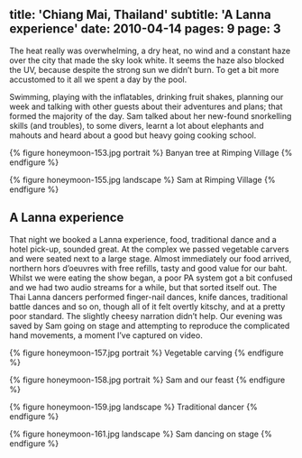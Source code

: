 title: 'Chiang Mai, Thailand'
subtitle: 'A Lanna experience'
date: 2010-04-14
pages: 9
page: 3
---

The heat really was overwhelming, a dry heat, no wind and a constant haze over the city that made the sky look white. It seems the haze also blocked the UV, because despite the strong sun we didn’t burn. To get a bit more accustomed to it all we spent a day by the pool.

Swimming, playing with the inflatables, drinking fruit shakes, planning our week and talking with other guests about their adventures and plans; that formed the majority of the day. Sam talked about her new-found snorkelling skills (and troubles), to some divers, learnt a lot about elephants and mahouts and heard about a good but heavy going cooking school.

{% figure honeymoon-153.jpg portrait %}
Banyan tree at Rimping Village
{% endfigure %}

{% figure honeymoon-155.jpg landscape %}
Sam at Rimping Village
{% endfigure %}

## A Lanna experience

That night we booked a Lanna experience, food, traditional dance and a hotel pick-up, sounded great. At the complex we passed vegetable carvers and were seated next to a large stage. Almost immediately our food arrived, northern hors d’oeuvres with free refills, tasty and good value for our baht. Whilst we were eating the show began, a poor PA system got a bit confused and we had two audio streams for a while, but that sorted itself out. The Thai Lanna dancers performed finger-nail dances, knife dances, traditional battle dances and so on, though all of it felt overtly kitschy, and at a pretty poor standard. The slightly cheesy narration didn’t help. Our evening was saved by Sam going on stage and attempting to reproduce the complicated hand movements, a moment I’ve captured on video.

{% figure honeymoon-157.jpg portrait %}
Vegetable carving
{% endfigure %}

{% figure honeymoon-158.jpg portrait %}
Sam and our feast
{% endfigure %}

{% figure honeymoon-159.jpg landscape %}
Traditional dancer
{% endfigure %}

{% figure honeymoon-161.jpg landscape %}
Sam dancing on stage
{% endfigure %}
